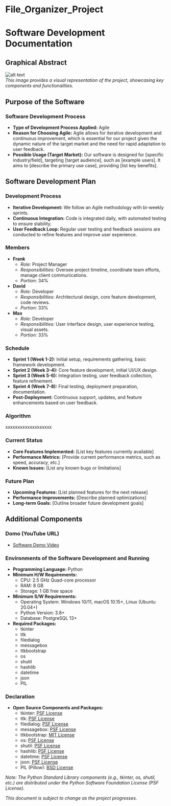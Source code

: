 # File_Organizer_Project


# Software Development Documentation

## Graphical Abstract

![alt text](image-2.png)  
*This image provides a visual representation of the project, showcasing key components and functionalities.*

## Purpose of the Software

### Software Development Process
- **Type of Development Process Applied:** Agile
- **Reason for Choosing Agile:** Agile allows for iterative development and continuous improvement, which is essential for our project given the dynamic nature of the target market and the need for rapid adaptation to user feedback.
- **Possible Usage (Target Market):** Our software is designed for [specific industry/field], targeting [target audience], such as [example users]. It aims to [describe the primary use case], providing [list key benefits].

## Software Development Plan

### Development Process
- **Iterative Development:** We follow an Agile methodology with bi-weekly sprints.
- **Continuous Integration:** Code is integrated daily, with automated testing to ensure stability.
- **User Feedback Loop:** Regular user testing and feedback sessions are conducted to refine features and improve user experience.

### Members
- **Frank**  
  - *Role:* Project Manager  
  - *Responsibilities:* Oversee project timeline, coordinate team efforts, manage client communications.  
  - *Portion:* 34%
- **David**  
  - *Role:* Developer  
  - *Responsibilities:* Architectural design, core feature development, code reviews.  
  - *Portion:* 33%
- **Max**  
  - *Role:* Developer  
  - *Responsibilities:* User interface design, user experience testing, visual assets.  
  - *Portion:* 33%

### Schedule
- **Sprint 1 (Week 1-2):** Initial setup, requirements gathering, basic framework development.
- **Sprint 2 (Week 3-4):** Core feature development, initial UI/UX design.
- **Sprint 3 (Week 5-6):** Integration testing, user feedback collection, feature refinement.
- **Sprint 4 (Week 7-8):** Final testing, deployment preparation, documentation.
- **Post-Deployment:** Continuous support, updates, and feature enhancements based on user feedback.

### Algorithm

xxxxxxxxxxxxxxxxxxx

### Current Status
- **Core Features Implemented:** [List key features currently available]
- **Performance Metrics:** [Provide current performance metrics, such as speed, accuracy, etc.]
- **Known Issues:** [List any known bugs or limitations]

### Future Plan
- **Upcoming Features:** [List planned features for the next release]
- **Performance Improvements:** [Describe planned optimizations]
- **Long-term Goals:** [Outline broader future development goals]


## Additional Components

### Domo (YouTube URL)
- [Software Demo Video](https://www.youtube.com/watch?v=example)

### Environments of the Software Development and Running
- **Programming Language:** Python
- **Minimum H/W Requirements:**  
  - CPU: 2.5 GHz Quad-core processor  
  - RAM: 8 GB  
  - Storage: 1 GB free space
- **Minimum S/W Requirements:**  
  - Operating System: Windows 10/11, macOS 10.15+, Linux (Ubuntu 20.04+)  
  - Python Version: 3.8+  
  - Database: PostgreSQL 13+
- **Required Packages:**  
  - tkinter  
  - ttk
  - filedialog
  - messagebox
  - ttkbootstrap
  - os  
  - shutil  
  - hashlib  
  - datetime  
  - json
  - PIL

### Declaration
- **Open Source Components and Packages:**  
  - tkinter: [PSF License](https://docs.python.org/3/license.html)  
  - ttk: [PSF License](https://docs.python.org/3/license.html)  
  - filedialog: [PSF License](https://docs.python.org/3/license.html)  
  - messagebox: [PSF License](https://docs.python.org/3/license.html)  
  - ttkbootstrap: [MIT License](https://github.com/israel-dryer/ttkbootstrap/blob/main/LICENSE)  
  - os: [PSF License](https://docs.python.org/3/license.html)  
  - shutil: [PSF License](https://docs.python.org/3/license.html)  
  - hashlib: [PSF License](https://docs.python.org/3/license.html)  
  - datetime: [PSF License](https://docs.python.org/3/license.html)  
  - json: [PSF License](https://docs.python.org/3/license.html)  
  - PIL (Pillow): [BSD License](https://github.com/python-pillow/Pillow/blob/main/LICENSE)  

*Note: The Python Standard Library components (e.g., tkinter, os, shutil, etc.) are distributed under the Python Software Foundation License (PSF License).*

*This document is subject to change as the project progresses.*